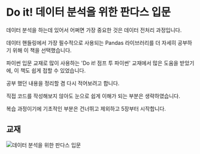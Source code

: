 # Do it! 데이터 분석을 위한 판다스 입문
데이터 분석을 하는데 있어서 어쩌면 가장 중요한 것은 데이터 전처리 과정입니다.

데이터 핸들링에서 가장 필수적으로 사용되는 Pandas 라이브러리를 더 자세히 공부하기 위해 이 책을 선택했습니다.

파이썬 입문 교재로 많이 사용하는 'Do it! 점프 투 파이썬' 교재에서 많은 도움을 받았기에, 이 책도 쉽게 접할 수 있었습니다.

공부 했던 내용을 정리할 겸 다시 적어보려고 합니다.

직접 코드를 작성해보지 않아도 눈으로 쉽게 이해가 되는 부분은 생략하였습니다.

복습 과정이기에 기초적인 부분은 건너뛰고 제외하고 5장부터 시작합니다.

## 교재
![데이터 분석을 위한 판다스 입문](https://user-images.githubusercontent.com/69614150/90758238-ab8c2f00-e319-11ea-8c38-fb77c7e8d8c9.jpg)
